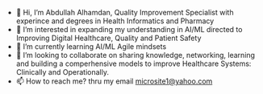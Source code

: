- 👋 Hi, I’m Abdullah Alhamdan, Quality Improvement Specialist with experince and degrees in Health Informatics and Pharmacy
- 👀 I’m interested in expanding my understanding in AI/ML directed to Improving Digital Healthcare, Quality and Patient Safety
- 🌱 I’m currently learning AI/ML Agile mindsets 
- 💞️ I’m looking to collaborate on sharing knowledge, networking, learning and building a comperhensive models to improve Healthcare Systems: Clinically and Operationally. 
- 📫 How to reach me? thru my email microsite1@yahoo.com

<!---
Afh-AI/Afh-AI is a ✨ special ✨ repository because its `README.md` (this file) appears on your GitHub profile.
You can click the Preview link to take a look at your changes.
--->

